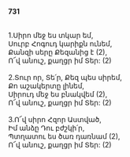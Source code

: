 **731**

\
1.Սիրո մեջ ես տկար եմ,\
Սուրբ Հոգուդ կարիքն ունեմ,\
Քանզի սերը Քեզանից է (2),\
Ո՜վ անուշ, քաղցր իմ Տեր: (2)\
\
2.Տուր որ, Տե՛ր, Քեզ պես սիրեմ,\
Քո աշակերտը լինեմ,\
Սիրուդ մեջ ես բնակվեմ (2),\
Ո՜վ անուշ, քաղցր իմ Տեր: (2)\
\
3.Ո՜վ սիրո Հզոր Աստված,\
Իմ անձը Դու բժշկի՛ր,\
Պտղատու ես ծառ դառնամ (2),\
Ո՜վ անուշ, քաղցր իմ Տեր: (2)
